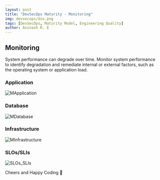 ```yaml
---
layout: post
title: "DevSecOps Maturity - Monitoring"
img: devsecops/dso.png
tags: [DevSecOps, Maturity Model, Engineering Quality]
author: Avinash R. E
---
```


## Monitoring

System performance can degrade over time. Monitor system performance to identify degradation and remediate internal or external factors, such as the operating system or application load.

### Application

![MApplication]({{site.baseurl}}/assets/img/devsecops/MApplication.png)

### Database

![MDatabase]({{site.baseurl}}/assets/img/devsecops/MDatabase.png)

### Infrastructure

![MInfrastructure]({{site.baseurl}}/assets/img/devsecops/MInfrastructure.png)

### SLOs/SLIs

![SLOs_SLIs]({{site.baseurl}}/assets/img/devsecops/SLOs_SLIs.png)


Cheers and Happy Coding 🤘
